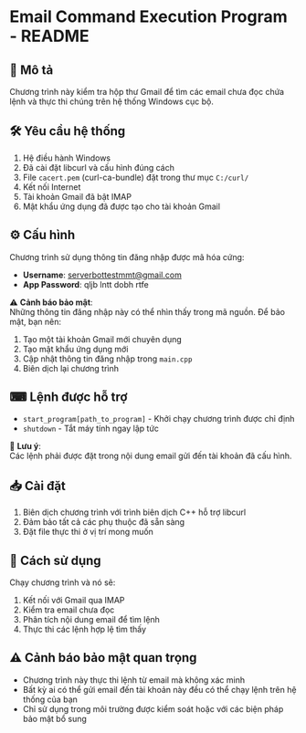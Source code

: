 # Email Command Execution Program - README

## 📝 Mô tả
Chương trình này kiểm tra hộp thư Gmail để tìm các email chưa đọc chứa lệnh và thực thi chúng trên hệ thống Windows cục bộ.

## 🛠 Yêu cầu hệ thống
1. Hệ điều hành Windows
2. Đã cài đặt libcurl và cấu hình đúng cách
3. File `cacert.pem` (curl-ca-bundle) đặt trong thư mục `C:/curl/`
4. Kết nối Internet
5. Tài khoản Gmail đã bật IMAP
6. Mật khẩu ứng dụng đã được tạo cho tài khoản Gmail

## ⚙ Cấu hình
Chương trình sử dụng thông tin đăng nhập được mã hóa cứng:
- **Username**: serverbottestmmt@gmail.com
- **App Password**: qljb lntt dobh rtfe

⚠ **Cảnh báo bảo mật**:  
Những thông tin đăng nhập này có thể nhìn thấy trong mã nguồn. Để bảo mật, bạn nên:
1. Tạo một tài khoản Gmail mới chuyên dụng
2. Tạo mật khẩu ứng dụng mới
3. Cập nhật thông tin đăng nhập trong `main.cpp`
4. Biên dịch lại chương trình

## ⌨ Lệnh được hỗ trợ
- `start_program[path_to_program]` - Khởi chạy chương trình được chỉ định
- `shutdown` - Tắt máy tính ngay lập tức

📧 **Lưu ý**:  
Các lệnh phải được đặt trong nội dung email gửi đến tài khoản đã cấu hình.

## 📥 Cài đặt
1. Biên dịch chương trình với trình biên dịch C++ hỗ trợ libcurl
2. Đảm bảo tất cả các phụ thuộc đã sẵn sàng
3. Đặt file thực thi ở vị trí mong muốn

## 🚀 Cách sử dụng
Chạy chương trình và nó sẽ:
1. Kết nối với Gmail qua IMAP
2. Kiểm tra email chưa đọc
3. Phân tích nội dung email để tìm lệnh
4. Thực thi các lệnh hợp lệ tìm thấy

## ⚠ Cảnh báo bảo mật quan trọng
- Chương trình này thực thi lệnh từ email mà không xác minh
- Bất kỳ ai có thể gửi email đến tài khoản này đều có thể chạy lệnh trên hệ thống của bạn
- Chỉ sử dụng trong môi trường được kiểm soát hoặc với các biện pháp bảo mật bổ sung